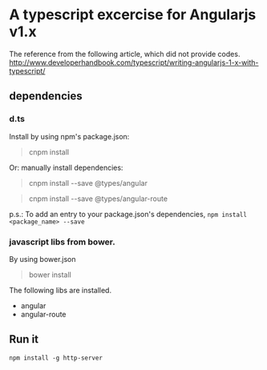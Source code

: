 # A typescript excercise for Angularjs v1.x

The reference from the following article, which did not provide codes. 
http://www.developerhandbook.com/typescript/writing-angularjs-1-x-with-typescript/

## dependencies

### d.ts

Install by using npm's package.json:

> cnpm install

Or: manually install dependencies:

> cnpm install --save @types/angular

>  cnpm install --save @types/angular-route

p.s.: To add an entry to your package.json's dependencies, `npm install <package_name> --save`

### javascript libs from bower.

By using bower.json
> bower install

The following libs are installed.
- angular
- angular-route



## Run it

```
npm install -g http-server
```
